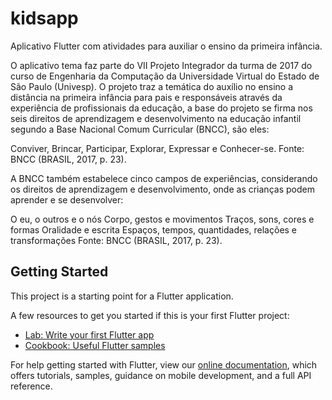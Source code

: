 # kidsapp

Aplicativo Flutter com atividades para auxiliar o ensino da primeira infância.

O aplicativo tema faz parte do VII Projeto Integrador da turma de 2017 do curso de
Engenharia da Computação da Universidade Virtual do Estado de São Paulo (Univesp).
O projeto traz a temática do auxílio no ensino a distância na primeira infância
para pais e responsáveis através da experiência de profissionais da educação, a base
do projeto se firma nos seis direitos de aprendizagem e desenvolvimento na educação
infantil segundo a Base Nacional Comum Curricular (BNCC), são eles:

Conviver, Brincar, Participar, Explorar, Expressar e Conhecer-se.
Fonte: BNCC (BRASIL, 2017, p. 23).

A BNCC também estabelece cinco campos de experiências, considerando os direitos de
aprendizagem e desenvolvimento, onde as crianças podem aprender e se desenvolver:

O eu, o outros e o nós
Corpo, gestos e movimentos
Traços, sons, cores e formas
Oralidade e escrita
Espaços, tempos, quantidades, relações e transformações
Fonte: BNCC (BRASIL, 2017, p. 23).

## Getting Started

This project is a starting point for a Flutter application.

A few resources to get you started if this is your first Flutter project:

- [Lab: Write your first Flutter app](https://flutter.dev/docs/get-started/codelab)
- [Cookbook: Useful Flutter samples](https://flutter.dev/docs/cookbook)

For help getting started with Flutter, view our
[online documentation](https://flutter.dev/docs), which offers tutorials,
samples, guidance on mobile development, and a full API reference.
